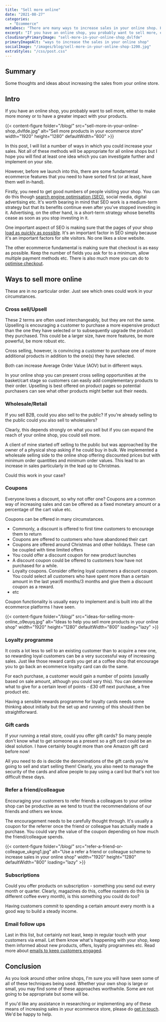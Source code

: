 ```yaml
---
title: "Sell more online"
date: "2021-08-27"
categories:
  - "Ecommerce"
metaDesc: "There are many ways to increase sales in your online shop. Here we talk about practical actions you can take to increase profits and average order value."
excerpt: "If you have an online shop, you probably want to sell more, either to make more money or to have a greater impact with your products. There are many ways to increase sales and here we discuss a number of practical actions you can take to increase sales and profits. These are proven methods which are straightforward and effective. Some of these you may already have considered but others may be new to you."
cloudinaryPrimaryImage: "sell-more-in-your-online-shop_dvlfde"
primaryImageAlt: "ways to increase the sales in your online shop"
socialImage: "/images/blog/sell-more-in-your-online-shop-1200.jpg"
extraStyles: "/css/post.css"
---
```


## Summary

Some thoughts and ideas about increasing the sales from your online store.

## Intro

If you have an online shop, you probably want to sell more, either to make more money or to have a greater impact with your products.

{{< content-figure folder="/blog/"
src="sell-more-in-your-online-shop_dvlfde.jpg"
alt="Sell more products in your ecommerce store"
width="1920" height="1280" defaultWidth="800" >}}

In this post, I will list a number of ways in which you could increase your sales. Not all of these methods will be appropriate for all online shops but I hope you will find at least one idea which you can investigate further and implement on your site.

However, before we launch into this, there are some fundamental ecommerce features that you need to have sorted first (or at least, have them well in-hand).

Firstly, you need to get good numbers of people visiting your shop. You can do this though [search engine optimisation (SEO)](https://www.attractmore.uk/blog/tips-to-get-more-interested-visitors-to-your-website/), social media, digital advertising etc. It's worth bearing in mind that SEO work is a medium-term strategy but that its benefits continue even after you've stopped investing in it. Advertising, on the other hand, is a short-term strategy whose benefits cease as soon as you stop investing in it.

One important aspect of SEO is making sure that the pages of your shop [load as quickly as possible](https://www.attractmore.uk/blog/improving-speed-security-and-accessibility/). It's an important factor in SEO simply because it's an important factors for site visitors. No one likes a slow website.

The other ecommerce fundamental is making sure that checkout is as easy as possible. Keep the number of fields you ask for to a minimum, allow multiple payment methods etc. There is also much more you can do to [optimise checkout](https://www.attractmore.uk/blog/optimise-checkout-to-sell-more-online/).

## Ways to sell more online

These are in no particular order. Just see which ones could work in your circumstances.

### Cross sell/Upsell

These 2 terms are often used interchangeably, but they are not the same. Upselling is encouraging a customer to purchase a more expensive product than the one they have selected or to subsequently upgrade the product they purchased. This could be a larger size, have more features, be more powerful, be more robust etc.

Cross selling, however, is convincing a customer to purchase one of more additional products in addition to the one(s) they have selected.

Both can increase Average Order Value (AOV) but in different ways.

In your online shop you can present cross selling opportunities at the basket/cart stage so customers can easily add complementary products to their order. Upselling is best offered on product pages so potential purchasers can see what other products might better suit their needs.

### Wholesale/Retail

If you sell B2B, could you also sell to the public? If you're already selling to the public could you also sell to wholesalers?

Clearly, this depends strongly on what you sell but if you can expand the reach of your online shop, you could sell more.

A client of mine started off selling to the public but was approached by the owner of a physical shop asking if he could buy in bulk. We implemented a wholesale selling side to the online shop offering discounted prices but with minimum order quantities and minimum order values. This lead to an increase in sales particularly in the lead up to Christmas.

Could this work in your case?

### Coupons

Everyone loves a discount, so why not offer one? Coupons are a common way of increasing sales and can be offered as a fixed monetary amount or a percentage of the cart value etc.

Coupons can be offered in many circumstances.

- Commonly, a discount is offered to first time customers to encourage them to return
- Coupons are offered to customers who have abandoned their cart
- Coupons are offered around Christmas and other holidays. These can be coupled with time limited offers
- You could offer a discount coupon for new product launches
- A discount coupon could be offered to customers how have not purchased for a while.
- Loyalty coupons. Consider offering loyal customers a discount coupon. You could select all customers who have spent more than a certain amount in the last year/6 months/3 months and give them a discount coupon as a reward.
- etc

Coupon functionality is usually easy to implement and is built into all the ecommerce platforms I have seen.

{{< content-figure folder="/blog/"
src="ideas-for-selling-more-online_o9euyq.jpg"
alt="Ideas to help you sell more products in your online shop"
width="1920" height="1280" defaultWidth="800"
loading="lazy" >}}

### Loyalty programme

It costs a lot less to sell to an existing customer than to acquire a new one, so rewarding loyal customers can be a very successful way of increasing sales. Just like those reward cards you get at a coffee shop that encourage you to go back an ecommerce loyalty card can do the same.

For each purchase, a customer would gain a number of points (usually based on sale amount, although you could vary this). You can determine what to give for a certain level of points - £30 off next purchase, a free product etc.

Having a sensible rewards programme for loyalty cards needs some thinking about initially but the set up and running of this should then be straightforward.

### Gift cards

If your running a retail store, could you offer gift cards? So many people don't know what to get someone as a present so a gift card could be an ideal solution. I have certainly bought more than one Amazon gift card before now!

All you need to do is decide the denominations of the gift cards you're going to sell and start selling them! Clearly, you also need to manage the security of the cards and allow people to pay using a card but that's not too difficult these days.

### Refer a friend/colleague

Encouraging your customers to refer friends a colleagues to your online shop can be productive as we tend to trust the recommendations of our friends and others we know.

The encouragement needs to be carefully thought through. It's usually a coupon for the referrer once the friend or colleague has actually made a purchase. You could vary the value of the coupon depending on how much the friend/colleague spends.

{{< content-figure folder="/blog/"
src="refer-a-friend-or-colleague_ukgng1.jpg"
alt="Use a refer a friend or colleague scheme to increase sales in your online shop"
width="1920" height="1280" defaultWidth="800"
loading="lazy" >}}

### Subscriptions

Could you offer products on subscription - something you send out every month or quarter. Clearly, magazines do this, coffee roasters do this (a different coffee every month), is this something you could do too?

Having customers commit to spending a certain amount every month is a good way to build a steady income.

### Email follow ups

Last in this list, but certainly not least, keep in regular touch with your customers via email. Let them know what's happening with your shop, keep them informed about new products, offers, loyalty programmes etc. Read more about [emails to keep customers engaged](https://www.attractmore.uk/blog/ecommerce-emails-to-keep-your-customers-engaged/).

## Conclusion

As you look around other online shops, I'm sure you will have seen some of all of these techniques being used. Whether your own shop is large or small, you may find some of these approaches worthwhile. Some are not going to be appropriate but some will be.

If you'd like any assistance in researching or implementing any of these means of increasing sales in your ecommerce store, please do [get in touch](https://www.attractmore.uk/contact/). We'd be happy to help.
